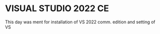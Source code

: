 # VISUAL STUDIO 2022 CE
This day was ment for installation of VS 2022 comm. edition
and setting of VS 
